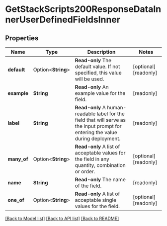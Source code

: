 # GetStackScripts200ResponseDataInnerUserDefinedFieldsInner

## Properties

Name | Type | Description | Notes
------------ | ------------- | ------------- | -------------
**default** | Option<**String**> | __Read-only__ The default value.  If not specified, this value will be used. | [optional][readonly]
**example** | **String** | __Read-only__ An example value for the field. | [readonly]
**label** | **String** | __Read-only__ A human-readable label for the field that will serve as the input prompt for entering the value during deployment. | [readonly]
**many_of** | Option<**String**> | __Read-only__ A list of acceptable values for the field in any quantity, combination or order. | [optional][readonly]
**name** | **String** | __Read-only__ The name of the field. | [readonly]
**one_of** | Option<**String**> | __Read-only__ A list of acceptable single values for the field. | [optional][readonly]

[[Back to Model list]](../README.md#documentation-for-models) [[Back to API list]](../README.md#documentation-for-api-endpoints) [[Back to README]](../README.md)


